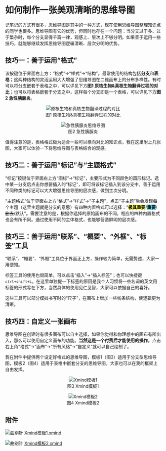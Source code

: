 # 如何制作一张美观清晰的思维导图

记笔记的方式有很多，思维导图是其中的一种方式，现在使用思维导图整理知识点的同学也很多。思维导图有它的优势，但同时也存在一个问题：当分支过于多、过于繁杂时，每个分支显得千篇一律，观感上、层次上不够分明。如果善于运用一些技巧，就能够继续发挥思维导图逻辑清晰、层次分明的优势。

## 技巧一：善于运用“格式”

该按键位于界面右上方：“格式”→“样式”→“结构”。最常使用的结构包括**分支**和**表格**；这两种结构的灵活运用大大增强了思维导图在二维画布上的分布多样性。有时可以将分支嵌套于表格之中，可以详见下方**图1 原核生物&真核生物翻译过程的对比**；也可以将表格嵌套于分支之中，这样每个分支即是一个表格，可以详见下方**图2 急性胰腺炎**。

<p align="center">
<img src="https://gitee.com/zcx980605/Survive_XYSM_dev/raw/master/Image/Ch4_18_1.png" alt="原核生物和真核生物翻译过程的对比">
<br/>图1 原核生物&amp;真核生物翻译过程的对比
</p>

<p align="center">
<img src="https://gitee.com/zcx980605/Survive_XYSM_dev/raw/master/Image/Ch4_18_2.png" alt="急性胰腺炎思维导图">
<br/>图2 急性胰腺炎
</p>

值得注意的是，表格格式极为适合一些可以横向对比的知识点，我在这里附上几张图，大家可以体验一下将思维导图与表格结合的观感。

## 技巧二：善于运用“标记”与“主题格式”

“标记”按键位于界面右上方“图标”→“标记”，主要形式为不同颜色的圆形标记。选中某一分支后点击你想要插入的“标记”，即可将该标记插入到该分支中。善于运用不同种类的标记可以大大增强思维导图的层次感，做到主次分明。

“主题格式”位于界面右上方“格式”→“样式”→“子主题”，点击“子主题”后会发现每个主题（这里主题就是分支的意思）有四种内置格式可以选择：“<b style="color:black;background-color:#ffff66;">极其重要</b>/<b style="color:black;background-color:#6cd7e8;">重要</b>/~~删去~~/默认”。需要注意的是，根据你选择的原始画布的不同，相应的四种内置格式也会有所不同。通过使用不同的主体格式，也能够营造鲜明的层次感。

## 技巧三：善于运用“联系”、“概要”、“外框”、“标签”工具

“联系”、“概要”、“外框”工具位于界面正上方，操作较为简单，无需赘述，大家一用便知。

标签工具的使用也很简单，可以点击“插入”→“插入标签”；也可以快捷键`ctrl+shift+L`。在这里单独提一下标签的原因是我个人习惯将一些名词的英文用标签的形式写在下方，当然具体的使用见仁见智，大家可以依据自己的喜好。

这些工具可以部分模拟书写时的“尺子”，在画布上增加一些线条结构，使逻辑更为清晰。

## 技巧四：自定义一张画布

思维导图在创建时有很多画布可以自主选择，如果你觉得和你理想中的画布有所出入，那么可以使用自定义画布的功能。**当然这是一个付费后才能使用的操作**。点击右上角“格式”→“画布”→“所有风格”→“自定义”就可以自己绘制了。

我在附件中提供两个设定好格式的思维导图，模板1（图3）适用于分支型思维导图，模板2（图4）适用于表格中嵌套分支的思维导图。大家也可以在我的框架上自由发挥。

<p align="center">
<img src="https://gitee.com/zcx980605/Survive_XYSM_dev/raw/master/Image/Ch4_18_3.png" alt="Xmind模板1">
<br/>图3 Xmind模板1
</p>

<p align="center">
<img src="https://gitee.com/zcx980605/Survive_XYSM_dev/raw/master/Image/Ch4_18_4.png" alt="Xmind模板2">
<br/>图4 Xmind模板2
</p>

## 附件

![曲别针](https://gitee.com/zcx980605/Survive_XYSM_dev/raw/master/Image/_1.svg)
[Xmind模板1.xmind](https://gitee.com/zcx980605/Survive_XYSM_dev/raw/master/Attachment/Ch4_18_Xmind%E6%A8%A1%E6%9D%BF1.xmind)

![曲别针](https://gitee.com/zcx980605/Survive_XYSM_dev/raw/master/Image/_1.svg)
[Xmind模板2.xmind](https://gitee.com/zcx980605/Survive_XYSM_dev/raw/master/Attachment/Ch4_18_Xmind%E6%A8%A1%E6%9D%BF2.xmind)